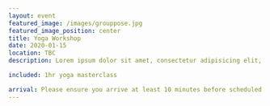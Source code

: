 ```yaml
---
layout: event
featured_image: /images/grouppose.jpg
featured_image_position: center
title: Yoga Workshop
date: 2020-01-15
location: TBC
description: Lorem ipsum dolor sit amet, consectetur adipisicing elit, sed do eiusmod tempor incididunt ut labore et dolore magna aliqua. Ut enim ad minim veniam, quis nostrud exercitation ullamco laboris nisi ut aliquip ex ea commodo consequat.

included: 1hr yoga masterclass

arrival: Please ensure you arrive at least 10 minutes before scheduled start time.
---
```

